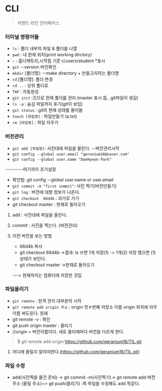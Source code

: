 # CLI

> 커맨드 라인 인터페이스

### 터미널 명령어들

- `ls` :  폴더 내부의 파일 & 폴더를 나열
- `pwd` : 내 현재 위치(print working dirctory)
- `~` : 홈디렉토리,시작점 기준  c/users/student *표시
- `git` --version 버전확인
- `mkdir` [폴더명]:  ㅡmake directory + 만들고자하는 폴더명
- `cd` [폴더명]: 폴더 변경
- `cd ..` : 상위 폴더로
- `TAP` : 자동완성
- `git init` :깃으로 현재 폴더를 관리 (master 표시 뜸, .git파일이 생김)
- `ls -a` : 숨김 파일까지 포기(git이 보임)
- `git status` : git의 현재 상태를 물어봄 
- `touch [파일명]` : 파일만들기 (a.txt)
- `rm [파일명]` : 파일 지우기



### 버전관리

- `git add [파일명]`: 사진대에 파일을 올린다. --버전관리시작
-  `git config --global user.email "geranium16@naver.com"`
- `git config --global user.name "DaeHyeon Park"`

---------여기까지 초기설정

- 확인법: git config --global user.name or user.email
- `git commit -m "first commit"`: 사진 찍기(버전만들기)
- `git log` : 버전에 대항 정보가 나온다.
- `git checkout  66d4b` : 과거로 가기
- git checkout master : 현재로 돌아오기 

1. add : 사진대에 파일을 올린다.

2. commit : 사진을 찍는다. (버전관리)

3. 이전 버전을 보는 방법 

   -  66d4b 복사
   - git checkout  66d4b ->결과: ls 쓰면 1개 저장(1) -> 1개(2) 저장 했으면  (1) 상태가 보인다.
   - git checkout master ->현재로 돌아오기

   ---> 현재까지는 컴퓨터에 저장한 것임

   

### 파일올리기

- `git remote` : 원격 관리 대부분의 시작
- `git remote add origin 주소` : origin 첫ㅎ번째 저장소 이름 origin  위치에 아무 이름 써도된다. 원래 
- git remote -v : 확인
- git push origin master : 올리기
- //origin = 버전이름이다. 새로 올리때마다 버전을 다르게 한다.

> $ git remote add origin https://github.com/geranium16/TIL.git



1. 어디에 올릴지 알아야한다.(https://github.com/geranium16/TIL.git)

### 파일 수정

- add(사진찍을 물건 준비) -> git commit -m(사진찍기)-> git remote add 버전 주소 (올릴 주소)=> git push(올리기) :즉 파일을 수정해도 add 똑같다.



